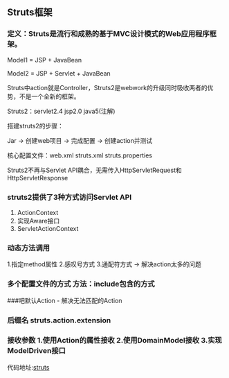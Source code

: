 ## Struts框架

### 定义：Struts是流行和成熟的基于MVC设计模式的Web应用程序框架。

Model1 = JSP + JavaBean

Model2 = JSP + Servlet + JavaBean

Struts中action就是Controller，Struts2是webwork的升级同时吸收两者的优势，不是一个全新的框架。

Struts2：servlet2.4 jsp2.0 java5(注解)

搭建struts2的步骤：

Jar -> 创建web项目 -> 完成配置  -> 创建action并测试

核心配置文件：web.xml struts.xml struts.properties

Struts2不再与Servlet API耦合，无需传入HttpServletRequest和HttpServletResponse

### struts2提供了3种方式访问Servlet API

1. ActionContext 
2. 实现Aware接口 
3. ServletActionContext

### 动态方法调用

1.指定method属性 2.感叹号方式 3.通配符方式 -> 解决action太多的问题

### 多个配置文件的方式 方法：include包含的方式

###吧默认Action - 解决无法匹配的Action

### 后缀名 struts.action.extension

### 接收参数 1.使用Action的属性接收 2.使用DomainModel接收 3.实现ModelDriven接口

代码地址:[struts](https://github.com/lemonjing/struts)